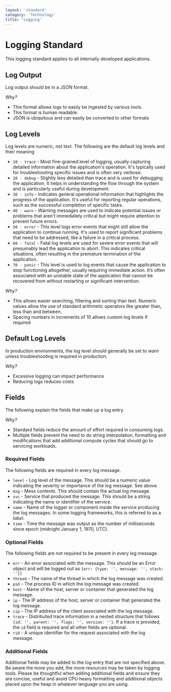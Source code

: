 ```yaml
---
layout: 'standard'
category: 'Technology'
title: 'Logging'
---
```


# Logging Standard

This logging standard applies to all internally developed applications.

## Log Output

Log output should be in a JSON format.

_Why?_

- This format allows logs to easily be ingested by various tools.
- This format is human readable.
- JSON is ubiquitous and can easily be converted to other formats

## Log Levels

Log levels are numeric, not text. The following are the default log levels and their meaning

- `10 - trace` - Most fine-grained level of logging, usually capturing detailed information about the application's operation. It's typically used for troubleshooting specific issues and is often very verbose.
- `20 - debug` - Slightly less detailed than trace and is used for debugging the application. It helps in understanding the flow through the system and is particularly useful during development.
- `30 - info` - Indicates general operational information that highlights the progress of the application. It's useful for reporting regular operations, such as the successful completion of specific tasks.
- `40 - warn` - Warning messages are used to indicate potential issues or problems that aren't immediately critical but might require attention to prevent future errors.
- `50 - error` - This level logs error events that might still allow the application to continue running. It's used to report significant problems that need to be addressed, like a failure in a critical process.
- `60 - fatal` - Fatal log levels are used for severe error events that will presumably lead the application to abort. This indicates critical situations, often resulting in the premature termination of the application.
- `70 - panic` - This level is used to log events that cause the application to stop functioning altogether, usually requiring immediate action. It’s often associated with an unstable state of the application that cannot be recovered from without restarting or significant intervention.

_Why?_

- This allows easier searching, filtering and sorting than text. Numeric values allow the use of standard arithmetic operators like greater than, less than and between.
- Spacing numbers in increments of 10 allows custom log levels if required

## Default Log Levels

In production environments, the log level should generally be set to _warn_ unless troubleshooting is required in production.

_Why?_

- Excessive logging can impact performance
- Reducing logs reduces costs

## Fields

The following explain the fields that make up a log entry.

_Why?_

- Standard fields reduce the amount of effort required in consuming logs.
- Multiple fields prevent the need to do string interpolation, formatting and modifications that add additional compute cycles that should go to servicing workloads.

### Required Fields

The following fields are required in every log message.

- `level` - Log level of the message. This should be a numeric value indicating the severity or importance of the log message. See above.
- `msg` - Mess contents. This should contain the actual log message.
- `svc` - Service that produced the message. This should be a string indicating the name or identifier of the service.
- `name` - Name of the logger or component inside the service producing the log messages. In some logging frameworks, this is referred to as a _label_.
- `time` - Time the message was output as the number of milliseconds since epoch (midnight January 1, 1970, UTC).

### Optional Fields

The following fields are not required to be present in every log message.

- `err` - An error associated with the message. This should be an Error object and will be logged out as `{err: {type: '', message: '', stack: ''}}`
- `thread` - The name of the thread in which the log message was created.
- `pid` - The process ID in which the log message was created.
- `host` - Name of the host, server or container that generated the log message.
- `ip` - The IP address of the host, server or container that generated the log message.
- `cip` - The IP address of the client associated with the log message.
- `trace` - Distributed trace information in a nested structure that follows `{id: '', parent: '', flags: '', version: ''}`. If a trace is provided, the `id` field is required and all other fields are optional.
- `rid` - A unique identifier for the request associated with the log message.

### Additional Fields

Additional fields may be added to the log entry that are not specified above. Be aware the more you add, the more resources may be taken by logging tools. Please be thoughtful when adding additional fields and ensure they are concise, useful and avoid CPU heavy formatting and additional objects placed upon the heap in whatever language you are using.
